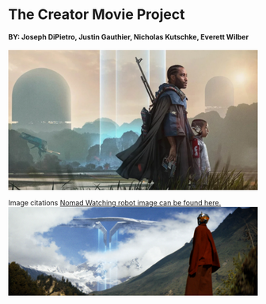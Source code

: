 # The Creator Movie Project
#### BY: Joseph DiPietro, Justin Gauthier, Nicholas Kutschke, Everett Wilber
![Alt text](images/the-creator.png.webp)


Image citations
[Nomad Watching robot image can be found here.
![nomadWatchingRobot](images/nomadWatchingRobot.jpg)](https://www.latimes.com/entertainment-arts/movies/story/2023-09-26/the-creator-review-sci-fi-john-david-washington-allison-janney)

